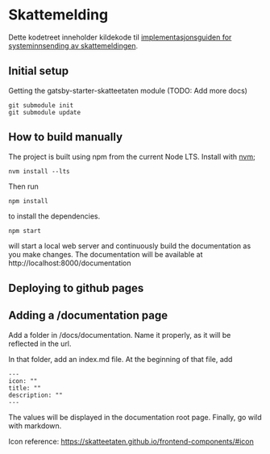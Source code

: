 # Skattemelding

Dette kodetreet inneholder kildekode til [implementasjonsguiden for systeminnsending av skattemeldingen](https://skatteetaten.github.io/skattemeldingen/).

## Initial setup

Getting the gatsby-starter-skatteetaten module (TODO: Add more docs)

    git submodule init
    git submodule update

## How to build manually

The project is built using npm from the current Node LTS. Install with [nvm](https://github.com/nvm-sh/nvm);

    nvm install --lts

Then run

    npm install

to install the dependencies.

    npm start

will start a local web server and continuously build the documentation as you make changes.
The documentation will be available at http://localhost:8000/documentation

## Deploying to github pages

## Adding a \/documentation page

Add a folder in /docs/documentation. Name it properly, as it will be reflected in the url.

In that folder, add an index.md file. At the beginning of that file, add

    ---
    icon: ""
    title: ""
    description: ""
    ---

The values will be displayed in the documentation root page. Finally, go wild with markdown.

Icon reference: https://skatteetaten.github.io/frontend-components/#icon
